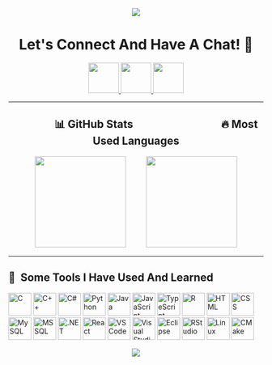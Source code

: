 <p align="center">
  <img src="https://capsule-render.vercel.app/api?type=waving&color=gradient&text=Hello!&height=100&section=header"/>
</p>

<h1 align="center">
  Let's Connect And Have A Chat! 💬
</h1>

<p align="center">
  <a href="https://instagram.com/kullaniciadiniz">
    <img height="60" width="60" src="https://github.com/user-attachments/assets/fc2a0508-9a3d-43c3-8af7-dec5fb4e6f55" />
  </a>
  <a href="mailto:kullanicimaili@gmail.com">
    <img height="60" width="60" src="https://github.com/user-attachments/assets/2e9d38a2-c235-414a-abdf-35436c39e68d" />
  </a>
  <a href="https://linkedin.com/in/kullaniciadiniz">
    <img height="60" width="60" src="https://github.com/user-attachments/assets/46432e00-e0d7-4f9a-ae45-eecb304f7e9d" />
  </a>
</p>






---

<h2 align="center">&nbsp;&nbsp;&nbsp;&nbsp;&nbsp;&nbsp;&nbsp;&nbsp;&nbsp;&nbsp;&nbsp;&nbsp;&nbsp;&nbsp;&nbsp;&nbsp;📊 GitHub Stats&nbsp;&nbsp;&nbsp;&nbsp;&nbsp;&nbsp;&nbsp;&nbsp;&nbsp;&nbsp;&nbsp;&nbsp;&nbsp;&nbsp;&nbsp;&nbsp;&nbsp;&nbsp;&nbsp;&nbsp;&nbsp;&nbsp;&nbsp;&nbsp;&nbsp;&nbsp;&nbsp;&nbsp;&nbsp;&nbsp;&nbsp;&nbsp;&nbsp;&nbsp;&nbsp;🔥 Most Used Languages</h2>


<p align="center">
  <img height="180em" src="https://github-readme-stats.vercel.app/api?username=hamzaerengencalioglu&show_icons=true&theme=radical" style="margin-right: 20px;"/>
  &nbsp;&nbsp;&nbsp;
  <img height="180em" src="https://github-readme-stats.vercel.app/api/top-langs/?username=hamzaerengencalioglu&layout=compact&theme=radical"/>
</p>

---

<h2>🚀 &nbsp;Some Tools I Have Used And Learned</h2>
<p align="left">

  <!-- Languages -->
  <img src="https://cdn.jsdelivr.net/gh/devicons/devicon/icons/c/c-original.svg" alt="C" width="45" height="45"/>
  <img src="https://cdn.jsdelivr.net/gh/devicons/devicon/icons/cplusplus/cplusplus-original.svg" alt="C++" width="45" height="45"/>
  <img src="https://cdn.jsdelivr.net/gh/devicons/devicon/icons/csharp/csharp-original.svg" alt="C#" width="45" height="45"/>
  <img src="https://cdn.jsdelivr.net/gh/devicons/devicon/icons/python/python-original.svg" alt="Python" width="45" height="45"/>
  <img src="https://cdn.jsdelivr.net/gh/devicons/devicon/icons/java/java-original.svg" alt="Java" width="45" height="45"/>
  <img src="https://cdn.jsdelivr.net/gh/devicons/devicon/icons/javascript/javascript-original.svg" alt="JavaScript" width="45" height="45"/>
  <img src="https://cdn.jsdelivr.net/gh/devicons/devicon/icons/typescript/typescript-original.svg" alt="TypeScript" width="45" height="45"/>
  <img src="https://cdn.jsdelivr.net/gh/devicons/devicon/icons/r/r-original.svg" alt="R" width="45" height="45"/>
  <img src="https://cdn.jsdelivr.net/gh/devicons/devicon/icons/html5/html5-original.svg" alt="HTML" width="45" height="45"/>
  <img src="https://cdn.jsdelivr.net/gh/devicons/devicon/icons/css3/css3-original.svg" alt="CSS" width="45" height="45"/>

  <!-- Databases -->
  <img src="https://cdn.jsdelivr.net/gh/devicons/devicon/icons/mysql/mysql-original-wordmark.svg" alt="MySQL" width="45" height="45"/>
  <img src="https://cdn.jsdelivr.net/gh/devicons/devicon/icons/microsoftsqlserver/microsoftsqlserver-plain-wordmark.svg" alt="MSSQL" width="45" height="45"/>

  <!-- Frameworks / Runtime -->
  <img src="https://cdn.jsdelivr.net/gh/devicons/devicon/icons/dot-net/dot-net-original.svg" alt=".NET" width="45" height="45"/>
  <img src="https://cdn.jsdelivr.net/gh/devicons/devicon/icons/react/react-original.svg" alt="React" width="45" height="45"/>

  <!-- Tools / Environments -->
  <img src="https://cdn.jsdelivr.net/gh/devicons/devicon/icons/vscode/vscode-original.svg" alt="VSCode" width="45" height="45"/>
  <img src="https://cdn.jsdelivr.net/gh/devicons/devicon/icons/visualstudio/visualstudio-plain.svg" alt="Visual Studio" width="45" height="45"/>
  <img src="https://cdn.jsdelivr.net/gh/devicons/devicon/icons/eclipse/eclipse-original.svg" alt="Eclipse" width="45" height="45"/>
  <img src="https://cdn.jsdelivr.net/gh/devicons/devicon/icons/rstudio/rstudio-original.svg" alt="RStudio" width="45" height="45"/>
  <img src="https://cdn.jsdelivr.net/gh/devicons/devicon/icons/linux/linux-original.svg" alt="Linux" width="45" height="45"/>
  <img src="https://cdn.jsdelivr.net/gh/devicons/devicon/icons/cmake/cmake-original.svg" alt="CMake" width="45" height="45"/>
</p>

<p align="center">
  <img src="https://capsule-render.vercel.app/api?type=waving&color=gradient&height=100&section=footer"/>
</p>
